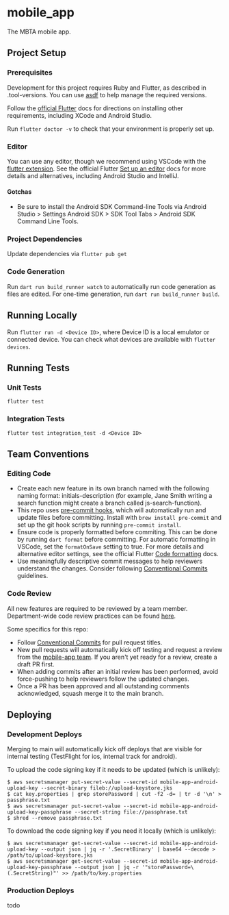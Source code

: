 # mobile_app

The MBTA mobile app.

## Project Setup

### Prerequisites

Development for this project requires Ruby and Flutter, as described in .tool-versions. You can use [asdf](https://asdf-vm.com/) to help manage the required versions.

Follow the [official Flutter](https://docs.flutter.dev/get-started/install/macos) docs for directions on installing other requirements, including XCode and Android Studio.

Run `flutter doctor -v` to check that your environment is properly set up.

### Editor

You can use any editor, though we recommend using VSCode with the [flutter extension](https://marketplace.visualstudio.com/items?itemName=Dart-Code.flutter).
See the official Flutter [Set up an editor](https://docs.flutter.dev/get-started/editor?tab=vscode) docs for more details and alternatives, including Android Studio and IntelliJ.

#### Gotchas

- Be sure to install the Android SDK Command-line Tools via Android Studio > Settings Android SDK > SDK Tool Tabs > Android SDK Command Line Tools.

### Project Dependencies

Update dependencies via `flutter pub get`

### Code Generation

Run `dart run build_runner watch` to automatically run code generation as files are edited. For one-time generation, run `dart run build_runner build`.

## Running Locally

Run `flutter run -d <Device ID>`, where Device ID is a local emulator or connected device.
You can check what devices are available with `flutter devices`.

## Running Tests

### Unit Tests

`flutter test`

### Integration Tests

`flutter test integration_test -d <Device ID>`

## Team Conventions

### Editing Code

- Create each new feature in its own branch named with the following naming format: initials-description (for example, Jane Smith writing a search function might create a branch called js-search-function).
- This repo uses [pre-commit hooks](https://pre-commit.com/), which will automatically run and update files before committing. Install with `brew install pre-commit` and set up the git hook scripts by running `pre-commit install`.
- Ensure code is properly formatted before commiting. This can be done by running `dart format` before committing. For automatic formatting in VSCode, set the `formatOnSave` setting to true. For more details and alternative editor settings, see the official Flutter [Code formatting](https://docs.flutter.dev/tools/formatting#automatically-formatting-code-in-vs-code) docs.
- Use meaningfully descriptive commit messages to help reviewers understand the changes. Consider following [Conventional Commits](https://www.conventionalcommits.org/en/v1.0.0-beta.2/) guidelines.

### Code Review

All new features are required to be reviewed by a team member. Department-wide code review practices can be found [here](https://www.notion.so/mbta-downtown-crossing/Code-Reviews-df7d4d6bb6aa4831a81bc8cef1bebbb5).

Some specifics for this repo:

- Follow [Conventional Commits](https://www.conventionalcommits.org/en/v1.0.0-beta.2/) for pull request titles.
- New pull requests will automatically kick off testing and request a review from the [mobile-app team](https://github.com/orgs/mbta/teams/mobile-app). If you aren't yet ready for a review, create a draft PR first.
- When adding commits after an initial review has been performed, avoid force-pushing to help reviewers follow the updated changes.
- Once a PR has been approved and all outstanding comments acknowledged, squash merge it to the main branch.

## Deploying

### Development Deploys

Merging to main will automatically kick off deploys that are visible for internal testing (TestFlight for ios, internal track for android).

To upload the code signing key if it needs to be updated (which is unlikely):

```
$ aws secretsmanager put-secret-value --secret-id mobile-app-android-upload-key --secret-binary fileb://upload-keystore.jks
$ cat key.properties | grep storePassword | cut -f2 -d= | tr -d '\n' > passphrase.txt
$ aws secretsmanager put-secret-value --secret-id mobile-app-android-upload-key-passphrase --secret-string file://passphrase.txt
$ shred --remove passphrase.txt
```

To download the code signing key if you need it locally (which is unlikely):

```
$ aws secretsmanager get-secret-value --secret-id mobile-app-android-upload-key --output json | jq -r '.SecretBinary' | base64 --decode > /path/to/upload-keystore.jks
$ aws secretsmanager get-secret-value --secret-id mobile-app-android-upload-key-passphrase --output json | jq -r '"storePassword=\(.SecretString)"' >> /path/to/key.properties
```

### Production Deploys

todo
